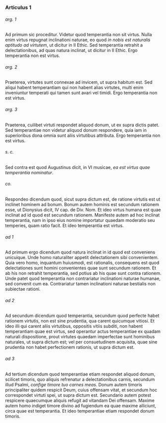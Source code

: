 ### Articulus 1

###### arg. 1
Ad primum sic proceditur. Videtur quod temperantia non sit virtus. Nulla enim virtus repugnat inclinationi naturae, eo quod *in nobis est naturalis aptitudo ad virtutem*, ut dicitur in II Ethic. Sed temperantia retrahit a delectationibus, ad quas natura inclinat, ut dicitur in II Ethic. Ergo temperantia non est virtus.

###### arg. 2
Praeterea, virtutes sunt connexae ad invicem, ut supra habitum est. Sed aliqui habent temperantiam qui non habent alias virtutes, multi enim inveniuntur temperati qui tamen sunt avari vel timidi. Ergo temperantia non est virtus.

###### arg. 3
Praeterea, cuilibet virtuti respondet aliquod donum, ut ex supra dictis patet. Sed temperantiae non videtur aliquod donum respondere, quia iam in superioribus dona omnia sunt aliis virtutibus attributa. Ergo temperantia non est virtus.

###### s. c.
Sed contra est quod Augustinus dicit, in VI musicae, *ea est virtus quae temperantia nominatur*.

###### co.
Respondeo dicendum quod, sicut supra dictum est, de ratione virtutis est ut inclinet hominem ad bonum. Bonum autem hominis est secundum rationem esse, ut Dionysius dicit, IV cap. de Div. Nom. Et ideo virtus humana est quae inclinat ad id quod est secundum rationem. Manifeste autem ad hoc inclinat temperantia, nam in ipso eius nomine importatur quaedam moderatio seu temperies, quam ratio facit. Et ideo temperantia est virtus.

###### ad 1
Ad primum ergo dicendum quod natura inclinat in id quod est conveniens unicuique. Unde homo naturaliter appetit delectationem sibi convenientem. Quia vero homo, inquantum huiusmodi, est rationalis, consequens est quod delectationes sunt homini convenientes quae sunt secundum rationem. Et ab his non retrahit temperantia, sed potius ab his quae sunt contra rationem. Unde patet quod temperantia non contrariatur inclinationi naturae humanae, sed convenit cum ea. Contrariatur tamen inclinationi naturae bestialis non subiectae rationi.

###### ad 2
Ad secundum dicendum quod temperantia, secundum quod perfecte habet rationem virtutis, non est sine prudentia, qua carent quicumque vitiosi. Et ideo illi qui carent aliis virtutibus, oppositis vitiis subditi, non habent temperantiam quae est virtus, sed operantur actus temperantiae ex quadam naturali dispositione, prout virtutes quaedam imperfectae sunt hominibus naturales, ut supra dictum est; vel per consuetudinem acquisita, quae sine prudentia non habet perfectionem rationis, ut supra dictum est.

###### ad 3
Ad tertium dicendum quod temperantiae etiam respondet aliquod donum, scilicet timoris, quo aliquis refrenatur a delectationibus carnis, secundum illud Psalmi, *confige timore tuo carnes meas*. Donum autem timoris principaliter quidem respicit Deum, cuius offensam vitat, et secundum hoc correspondet virtuti spei, ut supra dictum est. Secundario autem potest respicere quaecumque aliquis refugit ad vitandam Dei offensam. Maxime autem homo indiget timore divino ad fugiendum ea quae maxime alliciunt, circa quae est temperantia. Et ideo temperantiae etiam respondet donum timoris.

